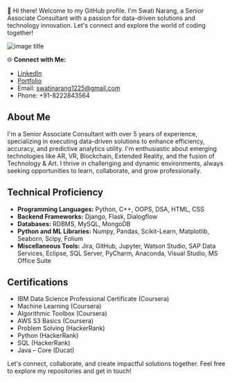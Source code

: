 👋 Hi there! Welcome to my GitHub profile. I'm Swati Narang, a Senior Associate Consultant with a passion for data-driven solutions and technology innovation. Let's connect and explore the world of coding together!

![image title](https://profile-counter.glitch.me/swatinarang/count.svg)


🌐 **Connect with Me:**
- [LinkedIn](https://www.linkedin.com/in/swatinarang)
- [Portfolio](https://yourportfolio.com)
- Email: swatinarang1225@gmail.com
- Phone: +91-8222843564

## About Me

I'm a Senior Associate Consultant with over 5 years of experience, specializing in executing data-driven solutions to enhance efficiency, accuracy, and predictive analytics utility. I'm enthusiastic about emerging technologies like AR, VR, Blockchain, Extended Reality, and the fusion of Technology & Art. I thrive in challenging and dynamic environments, always seeking opportunities to learn, collaborate, and grow professionally.

## Technical Proficiency

- **Programming Languages:** Python, C++, OOPS, DSA, HTML, CSS
- **Backend Frameworks:** Django, Flask, Dialogflow
- **Databases:** RDBMS, MySQL, MongoDB
- **Python and ML Libraries:** Numpy, Pandas, Scikit-Learn, Matplotlib, Seaborn, Scipy, Folium
- **Miscellaneous Tools:** Jira, GitHub, Jupyter, Watson Studio, SAP Data Services, Eclipse, SQL Server, PyCharm, Anaconda, Visual Studio, MS Office Suite


## Certifications

- IBM Data Science Professional Certificate (Coursera)
- Machine Learning (Coursera)
- Algorithmic Toolbox (Coursera)
- AWS S3 Basics (Coursera)
- Problem Solving (HackerRank)
- Python (HackerRank)
- SQL (HackerRank)
- Java – Core (Ducat)
  
Let's connect, collaborate, and create impactful solutions together. Feel free to explore my repositories and get in touch!


